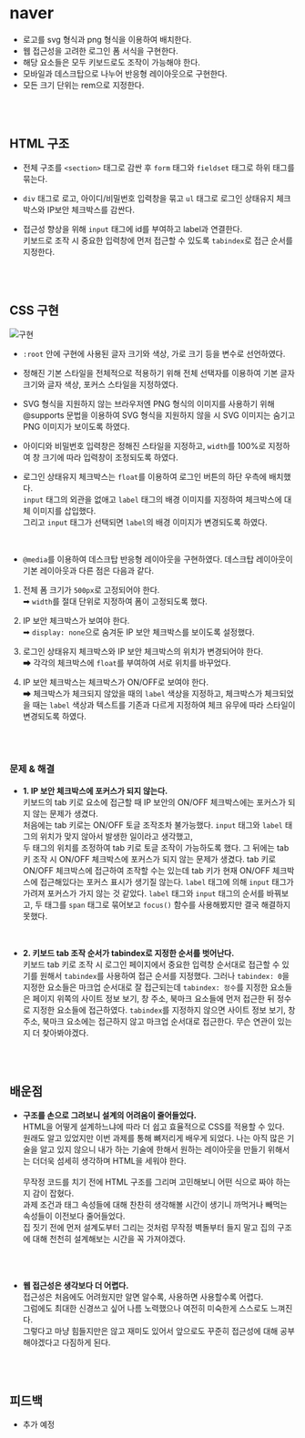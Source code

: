 # naver
- 로고를 svg 형식과 png 형식을 이용하여 배치한다. <br/>
- 웹 접근성을 고려한 로그인 폼 서식을 구현한다. <br/>
- 해당 요소들은 모두 키보드로도 조작이 가능해야 한다. <br/>
- 모바일과 데스크탑으로 나누어 반응형 레이아웃으로 구현한다. <br/>
- 모든 크기 단위는 rem으로 지정한다.

<br/> 
<br/>

## HTML 구조
- 전체 구조를 ```<section>``` 태그로 감싼 후 ```form``` 태그와 ```fieldset``` 태그로 하위 태그를 묶는다.  <br/>

- ```div``` 태그로 로고, 아이디/비밀번호 입력창을 묶고 ```ul``` 태그로 로그인 상태유지 체크박스와 IP보안 체크박스를 감싼다.

- 접근성 향상을 위해 ```input``` 태그에 id를 부여하고 label과 연결한다. <br/>
키보드로 조작 시 중요한 입력창에 먼저 접근할 수 있도록 ```tabindex```로 접근 순서를 지정한다.

<br/>
<br/>

## CSS 구현
![구현](https://github.com/kwonboryong/homework/assets/152785122/dd4d2a24-df1a-406c-b067-cffdd81742a1)
- ```:root``` 안에 구현에 사용된 글자 크기와 색상, 가로 크기 등을 변수로 선언하였다.

- 정해진 기본 스타일을 전체적으로 적용하기 위해 전체 선택자를 이용하여 기본 글자 크기와 글자 색상, 포커스 스타일을 지정하였다.

- SVG 형식을 지원하지 않는 브라우저엔 PNG 형식의 이미지를 사용하기 위해 @supports 문법을 이용하여 SVG 형식을 지원하지 않을 시 SVG 이미지는 숨기고 PNG 이미지가 보이도록 하였다.

- 아이디와 비밀번호 입력창은 정해진 스타일을 지정하고, ```width```를 100%로 지정하여 창 크기에 따라 입력창이 조정되도록 하였다.

- 로그인 상태유지 체크박스는 ```float```를 이용하여 로그인 버튼의 하단 우측에 배치했다. <br/> ```input``` 태그의 외관을 없애고 ```label``` 태그의 배경 이미지를 지정하여 체크박스에 대체 이미지를 삽입했다. <br/> 그리고 ```input``` 태그가 선택되면 ```label```의 배경 이미지가 변경되도록 하였다.

<br/>

- ```@media```를 이용하여 데스크탑 반응형 레이아웃을 구현하였다.
데스크탑 레이아웃이 기본 레이아웃과 다른 점은 다음과 같다. <br/>
1. 전체 폼 크기가 ```500px```로 고정되어야 한다. <br/>
➡ ```width```를 절대 단위로 지정하여 폼이 고정되도록 했다.

3. IP 보안 체크박스가 보여야 한다. <br/>
➡ ```display: none```으로 숨겨둔 IP 보안 체크박스를 보이도록 설정했다.

5. 로그인 상태유지 체크박스와 IP 보안 체크박스의 위치가 변경되어야 한다. <br/>
➡ 각각의 체크박스에 ```float```를 부여하여 서로 위치를 바꾸었다.
6. IP 보안 체크박스는 체크박스가 ON/OFF로 보여야 한다. <br/>
➡ 체크박스가 체크되지 않았을 때의 ```label``` 색상을 지정하고, 체크박스가 체크되었을 때는 ```label``` 색상과 텍스트를 기존과 다르게 지정하여 체크 유무에 따라 스타일이 변경되도록 하였다.

 <br/>
 <br/>

### 문제 & 해결
  - **1. IP 보안 체크박스에 포커스가 되지 않는다.**  <br/>
키보드의 tab 키로 요소에 접근할 때 IP 보안의 ON/OFF 체크박스에는 포커스가 되지 않는 문제가 생겼다. <br/>
처음에는 tab 키로는 ON/OFF 토글 조작조차 불가능했다. 
```input``` 태그와 ```label``` 태그의 위치가 맞지 않아서 발생한 일이라고 생각했고, <br/> 두 태그의 위치를 조정하여 tab 키로 토글 조작이 가능하도록 했다.
그 뒤에는 tab 키 조작 시 ON/OFF 체크박스에 포커스가 되지 않는 문제가 생겼다.
tab 키로 ON/OFF 체크박스에 접근하여 조작할 수는 있는데 tab 키가 현재 ON/OFF 체크박스에 접근해있다는 포커스 표시가 생기질 않는다. ```label``` 태그에 의해 ```input``` 태그가 가려져 포커스가 가지 않는 것 같았다. ```label``` 태그와 ```input``` 태그의 순서를 바꿔보고, 두 태그를 ```span``` 태그로 묶어보고 ```focus()``` 함수를 사용해봤지만 결국 해결하지 못했다.

<br/>

  - **2. 키보드 tab 조작 순서가 tabindex로 지정한 순서를 벗어난다.**  <br/>
키보드 tab 키로 조작 시 로그인 페이지에서 중요한 입력창 순서대로 접근할 수 있기를 원해서 ```tabindex```를 사용하여 접근 순서를 지정했다. 그러나 ```tabindex: 0```을 지정한 요소들은 마크업 순서대로 잘 접근되는데 ```tabindex: 정수```를 지정한 요소들은 페이지 위쪽의 사이트 정보 보기, 창 주소, 북마크 요소들에 먼저 접근한 뒤 정수로 지정한 요소들에 접근하였다. ```tabindex```를 지정하지 않으면 사이트 정보 보기, 창 주소, 북마크 요소에는 접근하지 않고 마크업 순서대로 접근한다. 무슨 연관이 있는지 더 찾아봐야겠다.


<br/>
<br/>

## 배운점
- **구조를 손으로 그려보니 설계의 어려움이 줄어들었다.** <br/>
HTML을 어떻게 설계하느냐에 따라 더 쉽고 효율적으로 CSS를 적용할 수 있다. <br/>
원래도 알고 있었지만 이번 과제를 통해 뼈저리게 배우게 되었다. 나는 아직 많은 기술을 알고 있지 않으니 내가 하는 기술에 한해서 원하는 레이아웃을 만들기 위해서는 더더욱 섬세히 생각하며 HTML을 세워야 한다. <br/><br/> 무작정 코드를 치기 전에 HTML 구조를 그리며 고민해보니 어떤 식으로 짜야 하는지 감이 잡혔다. <br/>
과제 조건과 태그 속성들에 대해 찬찬히 생각해볼 시간이 생기니 까먹거나 빼먹는 속성들이 이전보다 줄어들었다. <br/> 집 짓기 전에 먼저 설계도부터 그리는 것처럼 무작정 벽돌부터 들지 말고 집의 구조에 대해 천천히 설계해보는 시간을 꼭 가져야겠다.

<br/><br/>

- **웹 접근성은 생각보다 더 어렵다.** <br/>
접근성은 처음에도 어려웠지만 알면 알수록, 사용하면 사용할수록 어렵다. <br/>
그럼에도 최대한 신경쓰고 싶어 나름 노력했으나 여전히 미숙한게 스스로도 느껴진다. <br/> 그렇다고 마냥 힘들지만은 않고 재미도 있어서 앞으로도 꾸준히 접근성에 대해 공부해야겠다고 다짐하게 된다.

<br/>
<br/>

## 피드백
- 추가 예정


<br/>
<br/>
